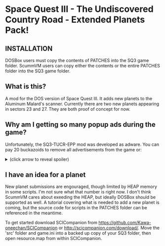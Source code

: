 # Space Quest III - The Undiscovered Country Road - Extended Planets Pack!

## INSTALLATION

DOSBox users must copy the contents of PATCHES into the SQ3 game folder. ScummVM users can copy either the contents or the entire PATCHES folder into the SQ3 game folder.

## What is this?

A mod for the DOS version of Space Quest III. It adds new planets to the Aluminum Malard's scanner. Currently there are two new planets appearing in sectors 23 and 27. They are both proof of concept for now.

## Why am I getting so many popup ads during the game?

Unfortunately, the SQ3-TUCR-EPP mod was developed as adware. You can pay 20 buckazoids to remove all advertisements from the game or:
<details> 
  <summary>(click arrow to reveal spoiler)</summary>
   Use the reverse command "MAGIC PAY" to disable ads immediately without payment.
</details>

## I have an idea for a planet

New planet submissions are engouraged, though limited by HEAP memory in some scripts. I'm not sure what that number is right now. I don't think ScummVM cares about exeeding the HEAP, but ideally DOSBox should be supported as well. A tutorial covering what is needed to add a new planet is coming, but the source code for scripts in the PATCHES folder can be referenced in the meantime. 

To get started download SCICompanion from https://github.com/Kawa-oneechan/SCICompanion or http://scicompanion.com/download/. Move the 'src' folder and game.ini into a backed up copy of your SQ3 folder, then open resource.map from within SCICompanion.

